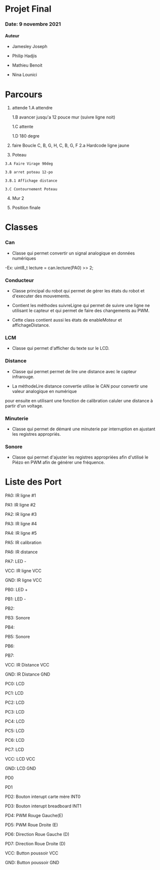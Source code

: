 # Projet Final
### Date: 9 novembre 2021

#### Auteur

- Jamesley Joseph

- Philip Hadjis

- Mathieu Benoit

- Nina Lounici

  

# Parcours

  

 1. attende
    1.A attendre
    
    1.B avancer jusqu'a 12 pouce mur (suivre ligne noit)
    
    1.C attente
    
    1.D 180 degre
    
 2. faire Boucle C, B, G, H, C, B, G, F
	 2.a Hardcode ligne jaune
    
   3. Poteau
    
    3.A Faire Virage 90deg
    
    3.B arret poteau 12-po
    
    3.B.1 Affichage distance
    
    3.C Contournement Poteau
    
   4. Mur 2
    
   5. Position finale

  

# Classes

### Can

- Classe qui permet convertir un signal analogique en données numériques

-Ex: uint8_t lecture = can.lecture(PA0) >> 2;

### Conducteur

- Classe principal du robot qui permet de gérer les états du robot et d'executer des mouvements.

- Contient les méthodes suivreLigne qui permet de suivre une ligne ne utilisant le capteur et qui permet de faire des changements au PWM.

- Cette class contient aussi les états de enableMoteur et affichageDistance.

### LCM

- Classe qui permet d'afficher du texte sur le LCD.

  

### Distance

- Classe qui permet permet de lire une distance avec le capteur infrarouge.

- La méthodeLire distance convertie utilise le CAN pour convertir une valeur analogique en numérique

pour ensuite en utilisant une fonction de calibration caluler une distance à partir d'un voltage.

  

### Minuterie

- Classe qui permet de démaré une minuterie par interruption en ajustant les registres appropriés.

  

### Sonore

- Classe qui permet d'ajuster les registres appropriées afin d'utilisé le Piézo en PWM afin de générer une fréquence.

  

# Liste des Port

  

PA0: IR ligne #1

PA1: IR ligne #2

PA2: IR ligne #3

PA3: IR ligne #4

PA4: IR ligne #5

PA5: IR calibration

PA6: IR distance

PA7: LED -

VCC: IR ligne VCC

GND: IR ligne VCC

  

PB0: LED +

PB1: LED -

PB2:

PB3: Sonore

PB4:

PB5: Sonore

PB6:

PB7:

VCC: IR Distance VCC

GND: IR Distance GND

  

PC0: LCD

PC1: LCD

PC2: LCD

PC3: LCD

PC4: LCD

PC5: LCD

PC6: LCD

PC7: LCD

VCC: LCD VCC

GND: LCD GND

  

PD0

PD1

PD2: Bouton interupt carte mère INT0

PD3: Bouton interupt breadboard INT1

PD4: PWM Rouge Gauche(E)

PD5: PWM Roue Droite (E)

PD6: Direction Roue Gauche (D)

PD7: Direction Roue Droite (D)

VCC: Button poussoir VCC

GND: Button poussoir GND
